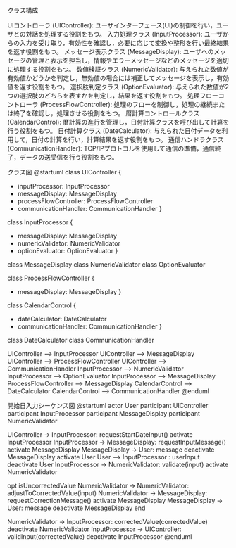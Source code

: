 クラス構成

UIコントローラ (UIController): ユーザインターフェース(UI)の制御を行い，ユーザとの対話を処理する役割をもつ。
入力処理クラス (InputProcessor): ユーザからの入力を受け取り，有効性を確認し，必要に応じて変換や整形を行い最終結果を返す役割をもつ。
メッセージ表示クラス (MessageDisplay): ユーザへのメッセージの管理と表示を担当し，情報やエラーメッセージなどのメッセージを適切に処理する役割をもつ。
数値検証クラス (NumericValidator): 与えられた数値が有効値かどうかを判定し，無効値の場合には補正してメッセージを表示し，有効値を返す役割をもつ。
選択肢判定クラス (OptionEvaluator): 与えられた数値が2つの選択肢のどちらを表すかを判定し，結果を返す役割をもつ。
処理フローコントローラ (ProcessFlowController): 処理のフローを制御し，処理の継続または終了を確認し，処理させる役割をもつ。
暦計算コントロールクラス (CalendarControl): 暦計算の進行を管理し，日付計算クラスを呼び出して計算を行う役割をもつ。
日付計算クラス (DateCalculator): 与えられた日付データを利用して，日付の計算を行い，計算結果を返す役割をもつ。
通信ハンドラクラス (CommunicationHandler): TCP/IPプロトコルを使用して通信の準備，通信終了，データの送受信を行う役割をもつ。

クラス図
@startuml
class UIController {
  - inputProcessor: InputProcessor
  - messageDisplay: MessageDisplay
  - processFlowController: ProcessFlowController
  - communicationHandler: CommunicationHandler
}

class InputProcessor {
  - messageDisplay: MessageDisplay
  - numericValidator: NumericValidator
  - optionEvaluator: OptionEvaluator
}

class MessageDisplay
class NumericValidator
class OptionEvaluator

class ProcessFlowController {
  - messageDisplay: MessageDisplay
}

class CalendarControl {
  - dateCalculator: DateCalculator
  - communicationHandler: CommunicationHandler
}

class DateCalculator
class CommunicationHandler

UIController --> InputProcessor
UIController --> MessageDisplay
UIController --> ProcessFlowController
UIController --> CommunicationHandler
InputProcessor --> NumericValidator
InputProcessor --> OptionEvaluator
InputProcessor --> MessageDisplay
ProcessFlowController --> MessageDisplay
CalendarControl --> DateCalculator
CalendarControl --> CommunicationHandler
@enduml

開始日入力シーケンス図
@startuml
actor User
participant UIController
participant InputProcessor
participant MessageDisplay
participant NumericValidator

UIController -> InputProcessor: requestStartDateInput()
activate InputProcessor
InputProcessor -> MessageDisplay: requestInputMessage()
activate MessageDisplay
MessageDisplay -> User: message
deactivate MessageDisplay
activate User
User --> InputProcessor : userInput
deactivate User
InputProcessor -> NumericValidator: validate(input)
activate NumericValidator

opt isUncorrectedValue
NumericValidator -> NumericValidator: adjustToCorrectedValue(input)
NumericValidator -> MessageDisplay: requestCorrectionMessage()
activate MessageDisplay
MessageDisplay -> User: message
deactivate MessageDisplay
end

NumericValidator -> InputProcessor: correctedValue(correctedValue)
deactivate NumericValidator
InputProcessor -> UIController: validInput(correctedValue)
deactivate InputProcessor
@enduml
